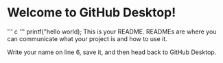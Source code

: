 # Welcome to GitHub Desktop!
''' c '''
printf("hello world);
This is your README. READMEs are where you can communicate what your project is and how to use it.

Write your name on line 6, save it, and then head back to GitHub Desktop.
